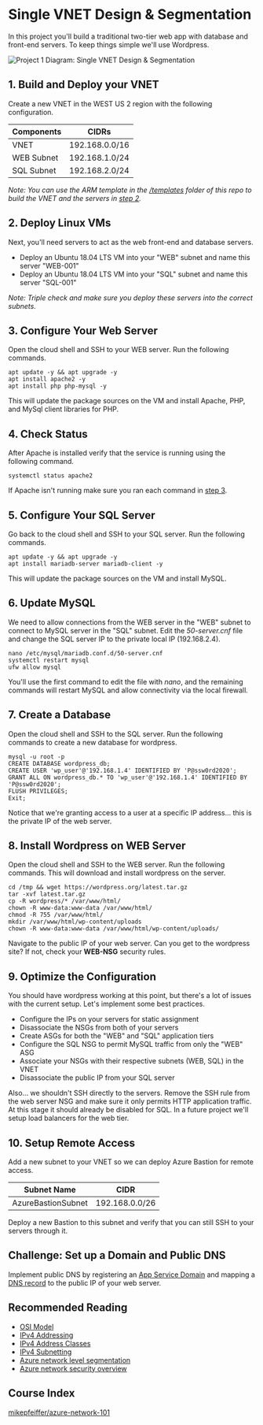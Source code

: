 # Single VNET Design & Segmentation

In this project you'll build a traditional two-tier web app with database and front-end servers. To keep things simple we'll use Wordpress.

![Project 1 Diagram: Single VNET Design & Segmentation](https://user-images.githubusercontent.com/5126491/165640825-8e4ef365-3552-4fbf-88d7-d066f112973f.jpg)

## 1. Build and Deploy your VNET

Create a new VNET in the WEST US 2 region with the following configuration.

| Components  | CIDRs                |
| ----------- | -----------          |
| VNET        | 192.168.0.0/16       |
| WEB Subnet  | 192.168.1.0/24       |
| SQL Subnet  | 192.168.2.0/24       |

*Note: You can use the ARM template in the [/templates](https://github.com/mikepfeiffer/azure-network-101/tree/main/projects/Project%201/templates) folder of this repo to build the VNET and the servers in [step 2](https://github.com/mikepfeiffer/azure-network-101/tree/main/Project%201#2-deploy-linux-vms).*

## 2. Deploy Linux VMs

Next, you'll need servers to act as the web front-end and database servers.

* Deploy an Ubuntu 18.04 LTS VM into your "WEB" subnet and name this server "WEB-001"
* Deploy an Ubuntu 18.04 LTS VM into your "SQL" subnet and name this server "SQL-001"

*Note: Triple check and make sure you deploy these servers into the correct subnets.*

## 3. Configure Your Web Server

Open the cloud shell and SSH to your WEB server. Run the following commands.

```
apt update -y && apt upgrade -y
apt install apache2 -y
apt install php php-mysql -y
```

This will update the package sources on the VM and install Apache, PHP, and MySql client libraries for PHP.

## 4. Check Status

After Apache is installed verify that the service is running using the following command.

```
systemctl status apache2
```

If Apache isn't running make sure you ran each command in [step 3](https://github.com/mikepfeiffer/azure-network-101/tree/main/Project%201#3-configure-your-web-server).

## 5. Configure Your SQL Server

Go back to the cloud shell and SSH to your SQL server. Run the following commands.

```
apt update -y && apt upgrade -y
apt install mariadb-server mariadb-client -y
```

This will update the package sources on the VM and install MySQL.

## 6. Update MySQL

We need to allow connections from the WEB server in the "WEB" subnet to connect to MySQL server in the "SQL" subnet. Edit the *50-server.cnf* file and change the SQL server IP to the private local IP (192.168.2.4). 

```
nano /etc/mysql/mariadb.conf.d/50-server.cnf
systemctl restart mysql
ufw allow mysql
```

You'll use the first command to edit the file with *nano*, and the remaining commands will restart MySQL and allow connectivity via the local firewall.

## 7. Create a Database

Open the cloud shell and SSH to the SQL server. Run the following commands to create a new database for wordpress.

```
mysql -u root -p
CREATE DATABASE wordpress_db;
CREATE USER 'wp_user'@'192.168.1.4' IDENTIFIED BY 'P@ssw0rd2020';
GRANT ALL ON wordpress_db.* TO 'wp_user'@'192.168.1.4' IDENTIFIED BY 'P@ssw0rd2020';
FLUSH PRIVILEGES;
Exit;
```

Notice that we're granting access to a user at a specific IP address... this is the private IP of the web server.

## 8. Install Wordpress on WEB Server

Open the cloud shell and SSH to the WEB server. Run the following commands. This will download and install wordpress on the server.

```
cd /tmp && wget https://wordpress.org/latest.tar.gz
tar -xvf latest.tar.gz
cp -R wordpress/* /var/www/html/
chown -R www-data:www-data /var/www/html/
chmod -R 755 /var/www/html/
mkdir /var/www/html/wp-content/uploads
chown -R www-data:www-data /var/www/html/wp-content/uploads/
```

Navigate to the public IP of your web server. Can you get to the wordpress site? If not, check your **WEB-NSG** security rules.

## 9. Optimize the Configuration

You should have wordpress working at this point, but there's a lot of issues with the current setup. Let's implement some best practices.

* Configure the IPs on your servers for static assignment
* Disassociate the NSGs from both of your servers
* Create ASGs for both the "WEB" and "SQL" application tiers
* Configure the SQL NSG to permit MySQL traffic from only the "WEB" ASG
* Associate your NSGs with their respective subnets (WEB, SQL) in the VNET
* Disassociate the public IP from your SQL server

Also... we shouldn't SSH directly to the servers. Remove the SSH rule from the web server NSG and make sure it only permits HTTP application traffic. At this stage it should already be disabled for SQL. In a future project we'll setup load balancers for the web tier.

## 10. Setup Remote Access

Add a new subnet to your VNET so we can deploy Azure Bastion for remote access.

| Subnet Name        | CIDR            |
| -----------        | -----------     |
| AzureBastionSubnet | 192.168.0.0/26  |

Deploy a new Bastion to this subnet and verify that you can still SSH to your servers through it.

## Challenge: Set up a Domain and Public DNS

Implement public DNS by registering an [App Service Domain](https://docs.microsoft.com/en-us/azure/app-service/manage-custom-dns-buy-domain) and mapping a [DNS record](https://docs.microsoft.com/en-us/azure/app-service/app-service-web-tutorial-custom-domain?tabs=a%2Cazurecli) to the public IP of your web server.

## Recommended Reading


* [OSI Model](https://www.tutorialspoint.com/ipv4/ipv4_osi_model.htm)
* [IPv4 Addressing](https://www.tutorialspoint.com/ipv4/ipv4_addressing.htm)
* [IPv4 Address Classes](https://www.tutorialspoint.com/ipv4/ipv4_address_classes.htm)
* [IPv4 Subnetting](https://www.tutorialspoint.com/ipv4/ipv4_subnetting.htm)
* [Azure network level segmentation](https://docs.microsoft.com/en-us/azure/architecture/reference-architectures/hybrid-networking/network-level-segmentation)
* [Azure network security overview](https://docs.microsoft.com/en-us/azure/security/fundamentals/network-overview)

## Course Index
[mikepfeiffer/azure-network-101](https://github.com/mikepfeiffer/azure-network-101)